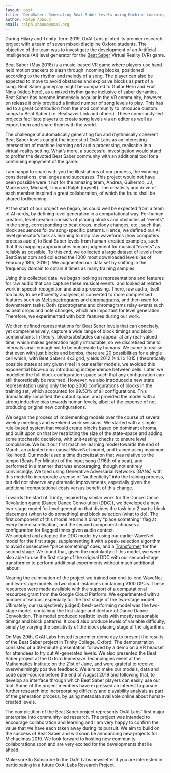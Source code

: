 ```yaml
---
layout: post 
title: 'DeepSaber: Generating Beat Saber levels using Machine Learning'
author: Ralph Abboud
email: ralph.abboud@oxai.org
---
```


During Hilary and Trinity Term 2019, OxAI Labs piloted its premier research project with a team of seven mixed-discipline Oxford students. The objective of the team was to investigate the development of an Artificial Intelligence (AI) level generator for the [Beat Saber](https://beatsaber.com/) Virtual Reality (VR) game.

Beat Saber (May 2018) is a music-based VR game where players use hand-held motion trackers to slash through incoming blocks, positioned according to the rhythm and melody of a song. The player can also be expected to move to avoid obstacles and explosive blocks as part of a song. 
Beat Saber gameplay might be compared to Guitar Hero and Fruit Ninja (video here), as a mixed rhythm game inclusive of saber dynamics. Beat Saber has become immensely popular in the VR community, however on release it only provided a limited number of song levels to play. This has led to a great contribution from the mod community to introduce custom songs to Beat Saber (i.e. Beatsaver Link and others). These community-led projects facilitate players to create song levels via an editor as well as export them and share them with the world.

The challenge of automatically generating fun and rhythmically coherent Beat Saber levels caught the interest of OxAI Labs as an interesting intersection of machine learning and audio processing, realisable in a virtual-reality setting. What’s more, a successful investigation would stand to proffer the devoted Beat Saber community with an additional tool for a continuing enjoyment of the game.

I am happy to share with you the illustrations of our process, the winding considerations, challenges and successes. This project would not have been possible were it not for the amazing team, Andrea, Guillermo, JJ, Mackenzie, Michael, Tim and Ralph (myself). The creativity and drive of each member inspired a great collaboration, of which the fruits shall be shared forthcoming.

At the start of our project we began, as could well be expected from a team of AI nerds, by defining level generation in a computational way. For human creators, level creation consists of placing blocks and obstacles at “events” in the song, corresponding to beat drops, melody changes, etc., such that block sequences follow song-specific patterns. Hence, we defined our AI level generator’s task as learning to map raw waveforms (how computers process audio) to Beat Saber levels from human-created examples, such that this mapping approximates human judgement for musical “events” as reliably as possible. To this end, we collected a large dataset of levels from BeatSaver.com and collected the 1000 most downloaded levels (as of February 18th, 2019 ). We augmented our data set by shifting in the frequency domain to obtain 8 times as many training samples. 

Using this collected data, we began looking at representations and features for raw audio that can capture these musical events, and looked at related work in speech recognition and audio processing. There, raw audio, itself too bulky to be efficiently analysed, is converted to more compressed features such as <u title='Mel spectrograms return amplitudes of a small number of logarithmically-scaled frequency windows across a range of audio samples'>Mel spectrograms</u> and <u title="Chromagrams returns the amplitudes of frequencies within windows around all 12 chromatic scale frequencies (C, C#, D, etc.)">chromagrams</u>, and then used for downstream tasks. Both spectrograms and chromagrams relay events such as beat drops and note changes, which are important for level generation. Therefore, we experimented with both features during our work. 

We then defined representations for Beat Saber levels that can concisely, yet comprehensively, capture a wide range of block timings and block combinations.  In theory, blocks/obstacles can appear at any real-valued time, which makes generation highly intractable, so we discretised time to intervals small enough not to be noticeable by humans. We came to realise that even with just blocks and bombs, there are <u title="9 possibilities (8 directions plus directionless block) per hand, plus bomb and empty cell">20</u> possibilities for a single cell which, with Beat Saber’s 4x3 grid, yields 2012 (&asymp;4.1 x 1015 ) theoretically possible states at any given time! In our earlier models, we avoided this exponential blow-up by introducing independence between cells. Later, we modelled the full block configuration space such that any configuration can still theoretically be returned. However, we also introduced a new state representation using only the top 2000 configurations of blocks in the training set, which accounted for 99.53% of all configurations. This dramatically simplified the output space, and provided the model with a strong inductive bias towards human levels, albeit at the expense of not producing original new configurations. 

We began the process of implementing models over the course of several weekly meetings and weekend work sessions. We started with a simple rule-based system that would create blocks based on dominant chroma, and built upon on that by restricting the size of the state-space and adding some stochastic decisions, with unit-testing checks to ensure level compliance. We built our first machine learning model towards the end of March, an adapted non-causal WaveNet model, and trained using maximum likelihood. Our model used a time discretization that was relative to the tempo (Beats Per Minute) of the input song (1/16th of a beat), and performed in a manner that was encouraging, though not entirely convincingly. We tried using Generative Adversarial Networks (GANs) with this model to incorporate a sense of “authenticity” into the training process, but did not observe any dramatic improvements, especially given the additional computational costs versus benefit of this change. 

Towards the start of Trinity, inspired by similar work for the Dance Dance Revolution game (Dance Dance Convolution (DDC)), we developed a new two-stage model for level generation that divides the task into 2 parts: block placement (when to do something) and block selection (what to do). The first component of this model returns a binary “place something” flag at every time discretisation, and the second component chooses a configuration for flagged times given audio context.  
We adopted and adapted the DDC model by using our earlier WaveNet model for the first stage, supplementing it with a peak-selection algorithm to avoid consecutive “place something” cues, and a [Transformer](http://jalammar.github.io/illustrated-transformer/) for the second stage. We found that, given the modularity of this model, we were also able to use the first stage of the original DDC with our second-stage transformer to perform additional experiments without much additional labour. 

Nearing the culmination of the project we trained our end-to-end WaveNet and two-stage models in two cloud instances containing V100 GPUs. These resources were made available with the support of a computational resources grant from the Google Cloud Platform. We experimented with a number of setups, especially for the first stage of the two-stage model. Ultimately, our (subjectively judged) best-performing model was the two-stage model, containing the first stage architecture of Dance Dance Convolution. This model produced realistic levels with mostly reasonable timings and block patterns. It could also produce levels of variable difficulty, simply by varying the sensitivity of the block placing stage of the algorithm. 

On May 29th, OxAI Labs hosted its premier demo day to present the results of the Beat Saber project in Trinity College, Oxford. The demonstration consisted of a 40-minute presentation followed by a demo on a VR headset for attendees to try out AI-generated levels. We also presented the Beat Saber project at the Oxford Immersive Technologies event at the Mathematics Institute on the 21st of June, and were grateful to receive overwhelmingly positive feedback. We aim to make our models, data and code open-source before the end of August 2019 and following that, to develop an interface through which Beat Saber players can easily use our tool. Some of the project members have expressed an interest to pursue further research into incorporating difficulty and playability analysis as part of the generation process, by using metadata available online about human-created levels. 

The completition of the Beat Saber project represents OxAI Labs’ first major enterprise into community-led research. The project was intended to encourage collaboration and learning and I am very happy to confirm the value that we have each taken away during its pursuit. We aim to build on the success of Beat Saber and will soon be announcing new projects for Michaelmas 2019. We look forward to hosting new community collaborations soon and are very excited for the developments that lie ahead.

Make sure to Subscribe to the OxAI Labs newsletter if you are interested in participating in a future OxAI Labs Research Project.
